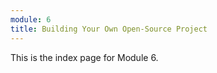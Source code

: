 ```yaml
---
module: 6
title: Building Your Own Open-Source Project
---
```


This is the index page for Module 6.